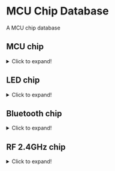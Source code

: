 # MCU Chip Database

A MCU chip database

## MCU chip
<details>
  <summary>Click to expand!</summary>

  ## Compatible MCU for SonixQMK

  | Company | MCU          | Rebrand company | Type          | Pin          |
  | ------- | ------------ | --------------- | ------------- | ------------ |
  | eVision | VS11K09A     | SONIX           | ARM Cortex-M0 | LQFP 64 pins |
  | eVision | VS11K09A-1   | SONIX           | ARM Cortex-M0 | LQFP 64 pins |
  | eVision | VS11K13A     | SONIX           | ARM Cortex-M0 | LQFP 48 pins |
  | eVision | VS11K15A     | SONIX           | ARM Cortex-M0 | LQFP 48 pins |
  | eVision | VS11K16A     | SONIX           | ARM Cortex-M0 | LQFP 48 pins |
  | eVision | VS11K17A     | SONIX           | ARM Cortex-M0 | LQFP 48 pins |
  | eVision | VS11K20A     | SONIX           | ARM Cortex-M0 | LQFP 48 pins |
  | eVision | VS09M15A     | SONIX           | ARM Cortex-M0 | SSOP 24 pins |
  | eVision | VS09M16A     | SONIX           | ARM Cortex-M0 | SSOP 28 pins |
  | eVision | VS09M17A     | SONIX           | ARM Cortex-M0 | LQFP 48 pins |
  | eVision | VS09M18A     | SONIX           | ARM Cortex-M0 | LQFP 48 pins |
  | eVision | VS09M19A     | SONIX           | ARM Cortex-M0 | LQFP 48 pins |
  | eVision | VS32F01A     | SONIX           | ARM Cortex-M0 | SSOP 24 pins |
  | HFD     | HFD2201KBA   | SONIX           | ARM Cortex-M0 | LQFP 64 pins |
  | HFD     | HFD48KP500   | SONIX           | ARM Cortex-M0 | LQFP 48 pins |
  | HFD     | HFD64KG800   | SONIX           | ARM Cortex-M0 | LQFP 64 pins |
  | SONIX   | SN32F248     | No              | ARM Cortex-M0 | LQFP 64 pins |
  | SONIX   | SN32F247B    | No              | ARM Cortex-M0 | LQFP 48 pins |
  | SONIX   | SN32F248B    | No              | ARM Cortex-M0 | LQFP 64 pins |
  | SONIX   | SN32F263X    | No              | ARM Cortex-M0 | SSOP 24 pins |
  | SONIX   | SN32F264X    | No              | ARM Cortex-M0 | SSOP 28 pins |
  | SONIX   | SN32F268     | No              | ARM Cortex-M0 | LQFP 48 pins |
  |         |              |                 |               |              |
  
  ## Not Compatible MCU for SonixQMK

  | Company            | MCU           | Rebrand company | Type           | Pin           |
  | ------------------ | ------------- | --------------- | -------------- | ------------- |
  | Beiying            | BYK816        | SinoWealth      | Intel 8051     | LQFP  64 pins |
  | Beiying            | BYK916        | SinoWealth      | Intel 8051     | LQFP  64 pins |
  | eVision            | VS11K02A      | Unknown         | 8-bit          | QFN   24 pins |
  | eVision            | VS11K05A      | Cypress         | Unknown        | LQFP  48 pins |
  | eVision            | VS11K08L      | Cypress         | Unknown        | LQFP  48 pins |
  | eVision            | VS11K10A      | SONIX           | 8-bit Flash    | LQFP  48 pins |
  | eVision            | VS11K18A      | SONIX           | 8-bit Flash    | LQFP  48 pins |
  | eVision            | VS11K28A      | WCH             | Intel 8051     | LQFP  48 pins |
  | eVision            | VS09M11A      | SONIX           | 8-bit Flash    | SOP   28 pins |
  | eVision            | VS09M12A      | SONIX           | 8-bit Flash    | SSOP  24 pins |
  | eVision            | VS09M13A      | SONIX           | 8-bit OTP      | SSOP  24 pins |
  | eVision            | VS82B40SR00A  | SONIX           | 8-bit Flash    | LQFP  48 pins |
  | MosArt             | MA80M08       | No              | Unknown        | LQFP 128 pins |
  | MosArt             | MA80M081      | No              | Unknown        | LQFP 128 pins |
  | Nuvoton            | M252SD2AE     | No              | ARM Cortex-M23 | LQFP  64 pins |
  | Nuvoton            | NUC121SC2AE   | No              | ARM Cortex-M0  | LQFP  64 pins |
  | Nuvoton            | NUC123        | No              | ARM Cortex-M0  | LQFP  48 pins |
  | Semitek            | SE32F08L64    | No              | ARM Cortex-M3  | LQFP  64 pins |
  | SinoWealth         | SH68F83       | No              | Intel 8051     | LQFP  48 pins |
  | SinoWealth         | SH68F90       | No              | Intel 8051     | LQFP  64 pins |
  | SONIX              | SN8F2267FF    | No              | 8-bit Flash    | LQFP  48 pins |
  | SONIX              | SN8F22E831BX  | No              | 8-bit Flash    | SSOP  24 pins |
  | SONIX              | SN8F22E84BS   | No              | 8-bit Flash    | SOP   28 pins |
  | SONIX              | SN8F22E88B    | No              | 8-bit Flash    | LQFP  48 pins |
  | SONIX              | SN8P2213X     | No              | 8-bit OTP      | SSOP  24 pins |
  | STMicroelectronics | STM32F072C8T6 | No              | ARM Cortex-M0  | LQFP  48 pins |
  | Unknown            | M103CB        | Nuvoton         | ARM Cortex-M0  | LQFP  48 pins |
  | WCH                | CH555         | No              | Intel 8051     | LQFP  48 pins |
  | Yichip             | YC3121-E      | No              | 32-bit RISC-V  | QFN   56 pins |
  |                    |               |                 |                |               |
</details>

## LED chip
<details>
  <summary>Click to expand!</summary>

  ## I2C Interface

  | Company | MCU        | Rebrand company | Type          | Pin          |
  | ------- | ---------- | --------------- | ------------- | ------------ |
  | eVision | VS12L02A   | ISSI            | LED Control   | SSOP 28 pins |
  | eVision | VS12K03A   | Unknown         | LED Control   | SSOP 24 pins |
  | eVision | VS12L03A   | SONIX           | LED Control   | SSOP 28 pins |
  | eVision | VS12L05A   | ISSI            | LED Control   | QFN  40 pins |
  | eVision | VS12L07A   | SONIX           | LED Control   | SSOP 28 pins |
  | eVision | VS12L08A   | SONIX           | LED Control   | QFN  28 pins |
  | eVision | VS12L09A   | SONIX           | LED Control   | SSOP 28 pins |
  | eVision | VS12L10A   | Unknown         | LED Control   | QFN  44 pins |
  | eVision | VS12L12A   | SONIX           | LED Control   | QFN  46 pins |
  | eVision | VS12L17A   | SONIX           | LED Control   | LQFP 48 pins |
  | ISSI    | IS31FL3731 | No              | LED Control   | QFN  28 pins |
  | ISSI    | IS31FL3731 | No              | LED Control   | SSOP 28 pins |
  | ISSI    | IS31FL3732 | No              | LED Control   | QFN  40 pins |
  | SONIX   | SLED1734J  | No              | LED Control   | QFN  28 pins |
  | SONIX   | SLED1734X  | No              | LED Control   | SSOP 28 pins |
  | SONIX   | SLED17341X | No              | LED Control   | SSOP 28 pins |
  | SONIX   | SLED1735J  | No              | LED Control   | QFN  46 pins |
  | SONIX   | SNLED2735X | No              | LED Control   | LQFP 48 pins |
  |         |            |                 |               |              |
</details>

## Bluetooth chip
<details>
  <summary>Click to expand!</summary>

  ## SPI Interface

  | Company  | MCU            | Rebrand company | Type          | Pin           |
  | -------- | -------------- | --------------- | ------------- | ------------- |
  | Broadcom | BCM20730A2KFBG | No              | Bluetooth 3.0 | VFBGA 64 pins |
  | Cypress  | CYW20730A2KFBG | No              | Bluetooth 3.0 | VFBGA 64 pins |
  |          |                |                 |               |               |
</details>

## RF 2.4GHz chip
<details>
  <summary>Click to expand!</summary>

  ## SPI Interface

  | Company  | MCU            | Rebrand company | Type          | Pin           |
  | -------- | -------------- | --------------- | ------------- | ------------- |
  | Broadcom | BCM20730A2KFBG | No              | RF 2.4GHz     | VFBGA 64 pins |
  | Cypress  | CYW20730A2KFBG | No              | RF 2.4GHz     | VFBGA 64 pins |
  | MosArt   | MA60H383       | No              | RF 2.4GHz     | SSOP  28 pins |
  |          |                |                 |               |               |
</details>
